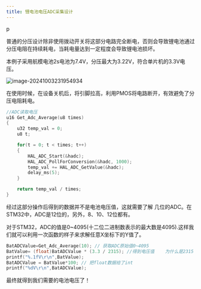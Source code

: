 ```yaml
---
title: 锂电池电压ADC采集设计
---
```


p

普通的分压设计除非使用拨动开关将这部分电路完全断电，否则会导致锂电池通过分压电阻在持续耗电，当耗电量达到一定程度会导致锂电池损坏。

本例子采用航模电池2s电池为7.4V，分压最大为3.22V，符合单片机的3.3V电压。

![image-20241003231954934](C:\Users\MHB\AppData\Roaming\Typora\typora-user-images\image-20241003231954934.png)

在使用时候，在设备关机后，将引脚拉高，利用PMOS将电路断开，有效避免了分压电阻耗电。

```c
//ADC读取电压
u16 Get_Adc_Average(u8 times)
{
    u32 temp_val = 0;
    u8 t;

    for(t = 0; t < times; t++)
    {
		HAL_ADC_Start(&hadc);
		HAL_ADC_PollForConversion(&hadc, 1000);
        temp_val += HAL_ADC_GetValue(&hadc);
        delay_ms(5);
    }

    return temp_val / times;
}

```

经过这部分操作后得到的数据并不是电池电压值，这就需要了解 几位的ADC。在STM32中，ADC是12位的，另外，8、10、12位都有。

对于STM32，ADC的值是0~4095(十二位二进制数表示的最大数是4095).这样我们就可以利用一次函数的样子来求解任意X坐标下的Y值了。

```c
BatADCValue=Get_Adc_Average(10); // 获取ADC原始值0~4095
BatValue= (float)BatADCValue * (3.3 / 2315); //得到电压值    为什么是2315？因为电阻分压了,需要计算下面电阻占的比例*4096
printf("%.1fV\r\n",BatValue);
BatADCValue = BatValue*100; // 把float数据给了int
printf("%dV\r\n",BatADCValue);
```

最终就得到我们需要的电池电压了！




